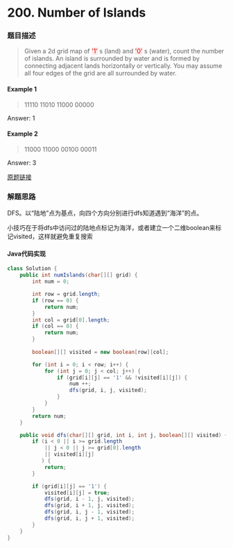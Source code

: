 # 200. Number of Islands
### 题目描述

> Given a 2d grid map of <span style="background-color:#ffe6e6"><font color=#cc0000 >'1'</font></span>
s (land) and <span style="background-color:#ffe6e6"><font color=#cc0000 >'0'</font></span>
s (water), count the number of islands. An island is surrounded by water and is formed by connecting adjacent lands horizontally or vertically. You may assume all four edges of the grid are all surrounded by water.

#### Example 1
> 11110
> 11010
> 11000
> 00000

Answer: 1

#### Example 2
> 11000
> 11000
> 00100
> 00011

Answer: 3


[原题链接](https://leetcode.com/problems/number-of-islands/description/)


### 解题思路

DFS。以“陆地”点为基点，向四个方向分别进行dfs知道遇到“海洋”的点。

小技巧在于将dfs中访问过的陆地点标记为海洋，或者建立一个二维boolean来标记visited，这样就避免重复搜索

####  Java代码实现

``` java
class Solution {
    public int numIslands(char[][] grid) {
        int num = 0;

        int row = grid.length;
        if (row == 0) {
            return num;
        }
        int col = grid[0].length;
        if (col == 0) {
            return num;
        }
        
        boolean[][] visited = new boolean[row][col];

        for (int i = 0; i < row; i++) {
            for (int j = 0; j < col; j++) {
                if (grid[i][j] == '1' && !visited[i][j]) {
                    num ++;
                    dfs(grid, i, j, visited);
                }
            }
        }
        return num;
    }

    public void dfs(char[][] grid, int i, int j, boolean[][] visited) {
        if (i < 0 || i >= grid.length 
            || j < 0 || j >= grid[0].length
            || visited[i][j]
           ) {
            return;
        }   

        if (grid[i][j] == '1') {
            visited[i][j] = true;
            dfs(grid, i - 1, j, visited);
            dfs(grid, i + 1, j, visited);
            dfs(grid, i, j - 1, visited);
            dfs(grid, i, j + 1, visited);
        }
    }
}
```